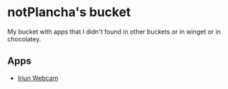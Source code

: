 # notPlancha's bucket

My bucket with apps that I didn't found in other buckets or in winget or in chocolatey.

## Apps

- [Iriun Webcam](https://iriun.com/)
